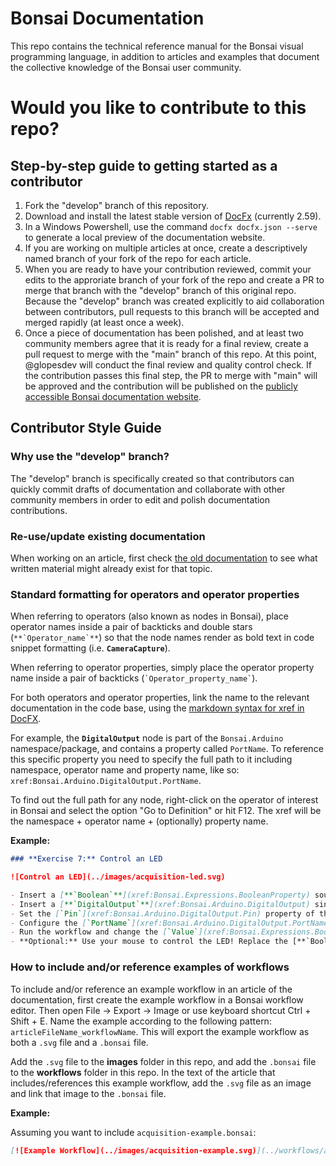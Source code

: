 # Bonsai Documentation

This repo contains the technical reference manual for the Bonsai visual programming language, in addition to articles and examples that document the collective knowledge of the Bonsai user community.

# Would you like to contribute to this repo?

## Step-by-step guide to getting started as a contributor

1. Fork the "develop" branch of this repository. 
2. Download and install the latest stable version of [DocFx](https://dotnet.github.io/docfx/index.html) (currently 2.59).
3. In a Windows Powershell, use the command `docfx docfx.json --serve` to generate a local preview of the documentation website.
4. If you are working on multiple articles at once, create a descriptively named branch of your fork of the repo for each article. 
5. When you are ready to have your contribution reviewed, commit your edits to the approriate branch of your fork of the repo and create a PR to merge that branch with the "develop" branch of this original repo. Because the "develop" branch was created explicitly to aid collaboration between contributors, pull requests to this branch will be accepted and merged rapidly (at least once a week). 
6. Once a piece of documentation has been polished, and at least two community members agree that it is ready for a final review, create a pull request to merge with the "main" branch of this repo. At this point, @glopesdev will conduct the final review and quality control check. If the contribution passes this final step, the PR to merge with "main" will be approved and the contribution will be published on the [publicly accessible Bonsai documentation website](https://bonsai-rx.org/docs-wip/).

## Contributor Style Guide 

### Why use the "develop" branch?

The "develop" branch is specifically created so that contributors can quickly commit drafts of documentation and collaborate with other community members in order to edit and polish documentation contributions. 

### Re-use/update existing documentation

When working on an article, first check [the old documentation](https://bonsai-rx.org/docs/) to see what written material might already exist for that topic. 

### Standard formatting for operators and operator properties

When referring to operators (also known as nodes in Bonsai), place operator names inside a pair of backticks and double stars (``**`Operator_name`**``) so that the node names render as bold text in code snippet formatting (i.e. **`CameraCapture`**). 

When referring to operator properties, simply place the operator property name inside a pair of backticks (`` `Operator_property_name` ``). 

For both operators and operator properties, link the name to the relevant documentation in the code base, using the [markdown syntax for xref in DocFX](https://dotnet.github.io/docfx/tutorial/links_and_cross_references.html). 

For example, the **`DigitalOutput`** node is part of the `Bonsai.Arduino` namespace/package, and contains a property called `PortName`. To reference this specific property you need to specify the full path to it including namespace, operator name and property name, like so: `xref:Bonsai.Arduino.DigitalOutput.PortName`. 

To find out the full path for any node, right-click on the operator of interest in Bonsai and select the option "Go to Definition" or hit F12. The xref will be the namespace + operator name + (optionally) property name.

**Example:**

```markdown
### **Exercise 7:** Control an LED

![Control an LED](../images/acquisition-led.svg)

- Insert a [**`Boolean`**](xref:Bonsai.Expressions.BooleanProperty) source.
- Insert a [**`DigitalOutput`**](xref:Bonsai.Arduino.DigitalOutput) sink.
- Set the [`Pin`](xref:Bonsai.Arduino.DigitalOutput.Pin) property of the [**`DigitalOutput`**](xref:Bonsai.Arduino.DigitalOutput) operator to 13.
- Configure the [`PortName`](xref:Bonsai.Arduino.DigitalOutput.PortName) property.
- Run the workflow and change the [`Value`](xref:Bonsai.Expressions.BooleanProperty.Value) property of the [**`Boolean`**](xref:Bonsai.Expressions.BooleanProperty) operator.
- **Optional:** Use your mouse to control the LED! Replace the [**`Boolean`**](xref:Bonsai.Expressions.BooleanProperty) operator by a `MouseMove` source (hint: use `GreaterThan`, `LessThan`, or equivalent operators to connect one of the mouse axis to [**`DigitalOutput`**](xref:Bonsai.Arduino.DigitalOutput).
```

### How to include and/or reference examples of workflows

To include and/or reference an example workflow in an article of the documentation, first create the example workflow in a Bonsai workflow editor. Then open File -> Export -> Image or use keyboard shortcut Ctrl + Shift + E. Name the example according to the following pattern: `articleFileName_workflowName`. This will export the example workflow as both a `.svg` file and a `.bonsai` file. 

Add the `.svg` file to the **images** folder in this repo, and add the `.bonsai` file to the **workflows** folder in this repo. In the text of the article that includes/references this example workflow, add the `.svg` file as an image and link that image to the `.bonsai` file. 

**Example:**

Assuming you want to include `acquisition-example.bonsai`: 

```markdown
[![Example Workflow](../images/acquisition-example.svg)](../workflows/acquisition-example.bonsai)
```
